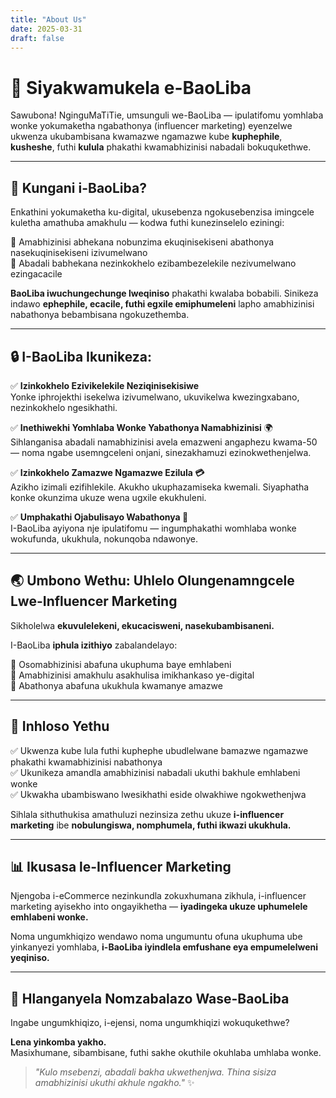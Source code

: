 ```yaml
---
title: "About Us"
date: 2025-03-31
draft: false
---
```


# 🌟 Siyakwamukela e-BaoLiba

Sawubona! NginguMaTiTie, umsunguli we-BaoLiba — ipulatifomu yomhlaba wonke yokumaketha ngabathonya (influencer marketing) eyenzelwe ukwenza ukubambisana kwamazwe ngamazwe kube **kuphephile**, **kusheshe**, futhi **kulula** phakathi kwamabhizinisi nabadali bokuqukethwe.

---

## 🚀 Kungani i-BaoLiba?

Enkathini yokumaketha ku-digital, ukusebenza ngokusebenzisa imingcele kuletha amathuba amakhulu — kodwa futhi kunezinselelo eziningi:

📌 Amabhizinisi abhekana nobunzima ekuqinisekiseni abathonya nasekuqinisekiseni izivumelwano  
📌 Abadali babhekana nezinkokhelo ezibambezelekile nezivumelwano ezingacacile

**BaoLiba iwuchungechunge lweqiniso** phakathi kwalaba bobabili. Sinikeza indawo **ephephile, ecacile, futhi egxile emiphumeleni** lapho amabhizinisi nabathonya bebambisana ngokuzethemba.

---

## 🔒 I-BaoLiba Ikunikeza:

✅ **Izinkokhelo Ezivikelekile Neziqinisekisiwe**  
Yonke iphrojekthi isekelwa izivumelwano, ukuvikelwa kwezingxabano, nezinkokhelo ngesikhathi.

✅ **Inethiwekhi Yomhlaba Wonke Yabathonya Namabhizinisi** 🌍  
Sihlanganisa abadali namabhizinisi avela emazweni angaphezu kwama-50 — noma ngabe usemngceleni onjani, sinezakhamuzi ezinokwethenjelwa.

✅ **Izinkokhelo Zamazwe Ngamazwe Ezilula 💳**  
Azikho izimali ezifihlekile. Akukho ukuphazamiseka kwemali. Siyaphatha konke okunzima ukuze wena ugxile ekukhuleni.

✅ **Umphakathi Ojabulisayo Wabathonya 🤝**  
I-BaoLiba ayiyona nje ipulatifomu — ingumphakathi womhlaba wonke wokufunda, ukukhula, nokunqoba ndawonye.

---

## 🌏 Umbono Wethu: Uhlelo Olungenamngcele Lwe-Influencer Marketing

Sikholelwa **ekuvulelekeni, ekucacisweni, nasekubambisaneni.**

I-BaoLiba **iphula izithiyo** zabalandelayo:

🚀 Osomabhizinisi abafuna ukuphuma baye emhlabeni  
🏢 Amabhizinisi amakhulu asakhulisa imikhankaso ye-digital  
🎥 Abathonya abafuna ukukhula kwamanye amazwe  

---

## 🎯 Inhloso Yethu

✅ Ukwenza kube lula futhi kuphephe ubudlelwane bamazwe ngamazwe phakathi kwamabhizinisi nabathonya  
✅ Ukunikeza amandla amabhizinisi nabadali ukuthi bakhule emhlabeni wonke  
✅ Ukwakha ubambiswano lwesikhathi eside olwakhiwe ngokwethenjwa

Sihlala sithuthukisa amathuluzi nezinsiza zethu ukuze **i-influencer marketing** ibe **nobulungiswa, nomphumela, futhi ikwazi ukukhula.**

---

## 📊 Ikusasa le-Influencer Marketing

Njengoba i-eCommerce nezinkundla zokuxhumana zikhula, i-influencer marketing ayisekho into ongayikhetha — **iyadingeka ukuze uphumelele emhlabeni wonke.**

Noma ungumkhiqizo wendawo noma ungumuntu ofuna ukuphuma ube yinkanyezi yomhlaba, **i-BaoLiba iyindlela emfushane eya empumelelweni yeqiniso.**

---

## 🤝 Hlanganyela Nomzabalazo Wase-BaoLiba

Ingabe ungumkhiqizo, i-ejensi, noma ungumkhiqizi wokuqukethwe?

**Lena yinkomba yakho.**  
Masixhumane, sibambisane, futhi sakhe okuthile okuhlaba umhlaba wonke.

> _"Kulo msebenzi, abadali bakha ukwethenjwa. Thina sisiza amabhizinisi ukuthi akhule ngakho."_ ✨
